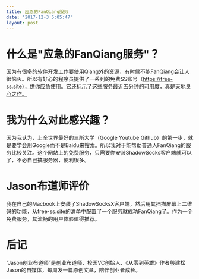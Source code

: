 ```yaml
---
title: 应急的FanQiang服务
date: '2017-12-3 5:05:47'
layout: post
---
```


# 什么是"应急的FanQiang服务"？

因为有很多的软件开发工作要使用Qiang外的资源，有时候不能FanQiang会让人很恼火。所以有好心的程序员提供了一系列的免费SS账号（https://free-ss.site），供你应急使用。它还标示了这些服务最近五分钟的可用度，真是天地良心之作。

# 我为什么对此感兴趣？

因为我认为，上全世界最好的三所大学（Google Youtube Github）的第一步，就是要学会用Google而不是Baidu来搜索。所以我对于能帮助普通人FanQiang的服务比较关注。这个网站上的免费服务，只需要你安装ShadowSocks客户端就可以了，不必自己搞服务器，便利很多。

# Jason布道师评价

我在自己的Macbook上安装了ShadowSocksX客户端，然后用其扫描屏幕上二维码的功能，从free-ss.site的清单中配置了一个服务就成功FanQiang了。作为一个免费服务，其流畅的用户体验值得推荐。

# 后记

“Jason创业布道师”是创业布道师、校园VC创始人、《从零到英雄》作者殷建松Jason的自媒体，每周发一篇原创文章，陪伴创业者成长。
